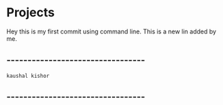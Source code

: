 # Projects
Hey this is my first commit using command line.
This is a new lin added by me.
## ---------------------------------
	kaushal kishor
## ---------------------------------
